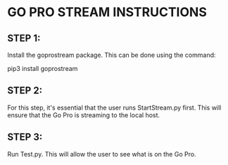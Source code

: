 # GO PRO STREAM INSTRUCTIONS


## STEP 1:
Install the goprostream package.
This can be done using the command:

pip3 install goprostream

## STEP 2:

For this step, it's essential that the user runs StartStream.py first. This will ensure that the Go Pro is streaming to the local host.


## STEP 3:

Run Test.py. This will allow the user to see what is on the Go Pro.

